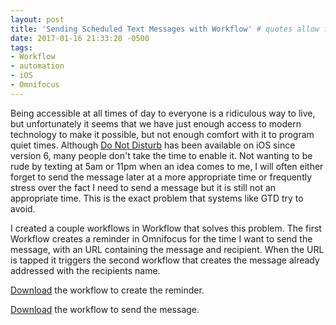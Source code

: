 ```yaml
---
layout: post
title: 'Sending Scheduled Text Messages with Workflow' # quotes allow forbidden characters
date: 2017-01-16 21:33:28 -0500
tags:
- Workflow
- automation
- iOS
- Omnifocus 
---
```


Being accessible at all times of day to everyone is a ridiculous way to live, but unfortunately it seems that we have just enough access to modern technology to make it possible, but not enough comfort with it to program quiet times. Although [Do Not Disturb](https://support.apple.com/en-us/HT204321) has been available on iOS since version 6, many people don't take the time to enable it. Not wanting to be rude by texting at 5am or 11pm when an idea comes to me, I will often either forget to send the message later at a more appropriate time or frequently stress over the fact I need to send a message but it is still not an appropriate time. This is the exact problem that systems like GTD try to avoid. 

I created a couple workflows in Workflow that solves this problem. The first Workflow creates a reminder in Omnifocus for the time I want to send the message, with an URL containing the message and recipient. When the URL is tapped it triggers the second workflow that creates the message already addressed with the recipients name. 

[Download](https://workflow.is/workflows/9f617b2e13954f3690b9d3237c7f30f8) the workflow to create the reminder. 

[Download](https://workflow.is/workflows/9200e82299754615ae5d65f018d4e575) the workflow to send the message.